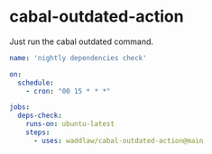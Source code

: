 # cabal-outdated-action

Just run the cabal outdated command.

```yaml
name: 'nightly dependencies check'

on:
  schedule:
    - cron: "00 15 * * *"

jobs:
  deps-check:
    runs-on: ubuntu-latest
    steps:
      - uses: waddlaw/cabal-outdated-action@main
```